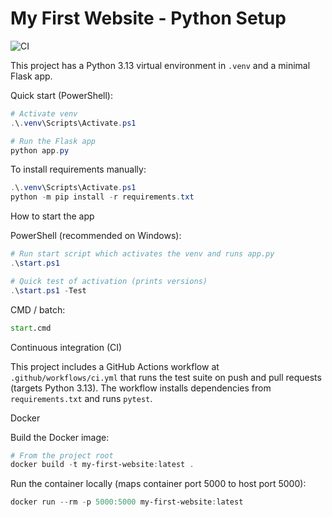 # My First Website - Python Setup

![CI](https://github.com/ycpang59/my-first-website/actions/workflows/ci.yml/badge.svg)

This project has a Python 3.13 virtual environment in `.venv` and a minimal Flask app.

Quick start (PowerShell):

```powershell
# Activate venv
.\.venv\Scripts\Activate.ps1

# Run the Flask app
python app.py
```

To install requirements manually:

```powershell
.\.venv\Scripts\Activate.ps1
python -m pip install -r requirements.txt
```

How to start the app

PowerShell (recommended on Windows):

```powershell
# Run start script which activates the venv and runs app.py
.\start.ps1

# Quick test of activation (prints versions)
.\start.ps1 -Test
```

CMD / batch:

```cmd
start.cmd
```

Continuous integration (CI)

This project includes a GitHub Actions workflow at `.github/workflows/ci.yml` that runs the test suite on push and pull requests (targets Python 3.13). The workflow installs dependencies from `requirements.txt` and runs `pytest`.

Docker

Build the Docker image:

```powershell
# From the project root
docker build -t my-first-website:latest .
```

Run the container locally (maps container port 5000 to host port 5000):

```powershell
docker run --rm -p 5000:5000 my-first-website:latest
```
